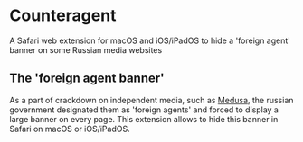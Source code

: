 # Counteragent
A Safari web extension for macOS and iOS/iPadOS to hide a 'foreign agent' banner on some Russian media websites

## The 'foreign agent banner'
As a part of crackdown on independent media, such as [Medusa](www.medusa.io), the russian government designated them as 'foreign agents' and forced to display a large banner on every page.
This extension allows to hide this banner in Safari on macOS or iOS/iPadOS.
